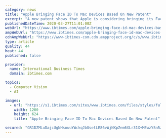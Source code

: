 ```yaml
---
category: news
title: "Apple Bringing Face ID To Mac Devices Based On New Patent"
excerpt: "A new patent shows that Apple is considering bringing its Face ID technology to the Mac and MacBooks, reports say."
publishedDateTime: 2020-03-27T11:01:00Z
webUrl: "https://www.ibtimes.com/apple-bringing-face-id-mac-devices-based-new-patent-2947950"
ampWebUrl: "https://www.ibtimes.com/apple-bringing-face-id-mac-devices-based-new-patent-2947950?amp=1"
cdnAmpWebUrl: "https://www-ibtimes-com.cdn.ampproject.org/c/s/www.ibtimes.com/apple-bringing-face-id-mac-devices-based-new-patent-2947950?amp=1"
type: article
quality: 44
heat: 44
published: false

provider:
  name: International Business Times
  domain: ibtimes.com

topics:
  - Computer Vision
  - AI

images:
  - url: "https://s1.ibtimes.com/sites/www.ibtimes.com/files/styles/full/public/2020/01/23/iphone-11-pro-unboxing.jpg"
    width: 1200
    height: 624
    title: "Apple Bringing Face ID To Mac Devices Based On New Patent"

secured: "GR1DZMLuDajcUgNHsowuYWckqJbUsetLE86vWjNXpZem6XLr31X+MEwzYSn5znxkK0LBULE7ZG4FK75fcDu83NVMkvxGOcw7oMhDjWKl16ES/OfuptODRGWg4rkzSLrijN7/gp8wWHuKaw7EHmHg0NoR2hntfx0Kv5Q12+9ciCJ+w5+v2MF1g4Mrqgh7//ArtOeIjMm+bh66ECT9gfc2B9nPg/4VjmCTW/1JB8h76NqLspgdK0brApBEjlTjohdJqTzcc0bjIxml4RtydWziL1dMs9uSQdOFfE8RZfB6g4Z3JF0jMc86VbGFSH+QLD85TBBQTqxAQq8UZPPrKBdB2HQjlDmPpmBzBPGU782HWaSaO1UVig3ZRc99+T40bgg1fYM+/jCZnVvh9ko59J6yOhvT6v1HApzBlMNGlz2SQ1PGKPmuZZ5DQuDI/8coQqSv1lqCyvY322GoHxGzcOv2jwGDYCyK42mGqzfmPgbAnyw=;BsCdvczzHuitTwC+EvOiog=="
---
```


